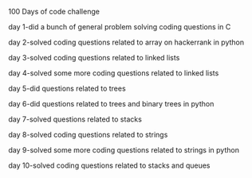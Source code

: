 100 Days of code challenge

day 1-did a bunch of general problem solving coding questions in C

day 2-solved coding questions related to array on hackerrank in python

day 3-solved coding questions related to linked lists

day 4-solved some more coding questions related to linked lists

day 5-did questions related to trees

day 6-did questions related to trees and binary trees in python

day 7-solved questions related to stacks

day 8-solved coding questions related to strings

day 9-solved some more coding questions related to strings in python

day 10-solved  coding questions related to stacks and queues